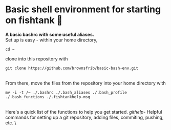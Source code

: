 # Basic shell environment for starting on fishtank :slightly_smiling_face:
**A basic bashrc with some useful aliases.** \
Set up is easy - within your home directory, 
```console
cd ~
```
clone into this repository with
```console
git clone https://github.com/brownsfrib/basic-bash-env.git
```
\
From there, move the files from the repository into your home directory with
```console
mv -i -t /~ ./.bashrc ./.bash_aliases ./.bash_profile ./.bash_functions ./.fishtankhelp-msg
```
\
Here's a quick list of the functions to help you get started.
*githelp*\- Helpful commands for setting up a git repository, adding files, commiting, pushing, etc. \


